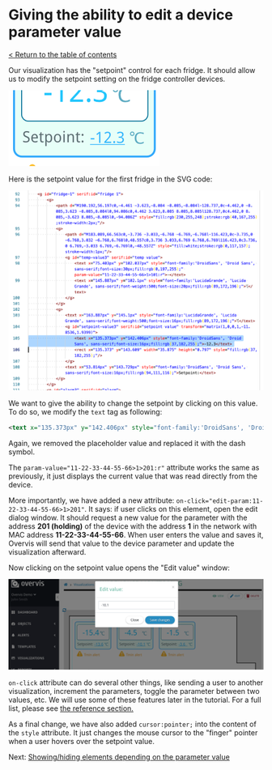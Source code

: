 # Giving the ability to edit a device parameter value

[< Return to the table of contents](../../README.md)

Our visualization has the "setpoint" control for each fridge. It should allow us to modify the
setpoint setting on the fridge controller devices.

![Fridge setpoint control](img-setpoint-control.png)

Here is the setpoint value for the first fridge in the SVG code:

![Fridge temperature value](img-setpoint-in-code.png)

We want to give the ability to change the setpoint by clicking on this value. To do so, we modify
the `text` tag as following:

```xml
<text x="135.373px" y="142.406px" style="font-family:'DroidSans', 'Droid Sans', sans-serif;font-size:16px;fill:rgb(37,182,255);cursor:pointer;" param-value="11-22-33-44-55-66>1>201:r" on-click="edit-param:11-22-33-44-55-66>1>201">-</text>
```

Again, we removed the placeholder value and replaced it with the dash symbol.

The `param-value="11-22-33-44-55-66>1>201:r"` attribute works the same as previously, it just
displays the current value that was read directly from the device.

More importantly, we have added a new attribute: `on-click="edit-param:11-22-33-44-55-66>1>201"`.
It says: if user clicks on this element, open the edit dialog window. It should request a new value
for the parameter with the address **201 (holding)** of the device with the address **1** in the
network with MAC address **11-22-33-44-55-66**. When user enters the value and saves it, Overvis
will send that value to the device parameter and update the visualization afterward.

Now clicking on the setpoint value opens the "Edit value" window:

![Fridge temperature value](img-setpoint-in-action.png)

`on-click` attribute can do several other things, like sending a user to another visualization,
increment the parameters, toggle the parameter between two values, etc. We will use some of these
features later in the tutorial. For a full list, please see
[the reference section.](/Overvis/References/Visualizations.md)

As a final change, we have also added `cursor:pointer;` into the content of the `style` attribute.
It just changes the mouse cursor to the "finger" pointer when a user hovers over the setpoint
value.

Next: [Showing/hiding elements depending on the parameter value](../03-show-hide/README.md)
